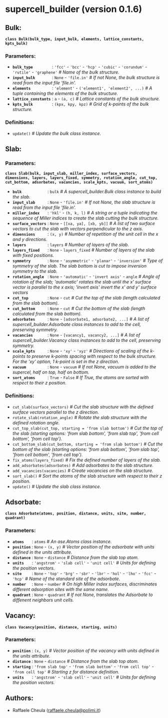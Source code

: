 # supercell_builder (version 0.1.6)

## **Bulk:**

**`class Bulk(bulk_type, input_bulk, elements, lattice_constants, kpts_bulk)`**

### Parameters:

  * **`bulk_type        `** : `'fcc'` - `'bcc'` - `'hcp'` - `'cubic'` - `'corundum'` - `'rutile'` - `'graphene'` _# Name of the bulk structure._
  * **`input_bulk       `** : `None` - `'file.in'` _# If not None, the bulk structure is read from the input file 'file.in'._
  * **`elements         `** : `'element'` - `('element1', 'element2', ...)` _# A tuple containing the elements of the bulk structure._
  * **`lattice_constants`** : `a` - `(a, c)` _# Lattice constants of the bulk structure._
  * **`kpts_bulk        `** : `(kpx, kpy, kpz)` _# Grid of k-points of the bulk structure._

### Definitions:

  * `update()` _# Update the bulk class instance._


## **Slab:**

### Parameters:

**`class Slab(bulk, input_slab, miller_index, surface_vectors, dimensions, layers, layers_fixed, symmetry, rotation_angle, cut_top, cut_bottom, adsorbates, vacancies, scale_kpts, vacuum, sort_atoms)`**

  * **`bulk           `** : `bulk` _# A supercell_builder.Bulk class instance to build the slab._
  * **`input_slab     `** : `None` - `'file.in'` _# If not None, the slab structure is read from the input file 'file.in'._
  * **`miller_index   `** : `'hkl'` - `(h, k, l)` _# A string or a tuple indicating the sequence of Miller indices to create the slab cutting the bulk structure._
  * **`surface_vectors`** : `None` - `[[xa, ya], [xb, yb]]` _# A list of two surface vectors to cut the slab with vectors perpendicular to the z axis._
  * **`dimensions     `** : `(x, y)` _# Number of repetition of the unit cell in the x and y directions._
  * **`layers         `** : `layers` _# Number of layers of the slab._
  * **`layers_fixed   `** : `None` - `layers_fixed` _# Number of layers of the slab with fixed positions._
  * **`symmetry       `** : `None` - `'asymmetric'` - `'planar'` - `'inversion'` _# Type of symmetry of the slab. The slab bottom is cut to impose inversion symmetry to the slab._
  * **`rotation_angle `** : `None` - `'automatic'` - `'invert axis'` - `angle` _# Angle of rotation of the slab; 'automatic' rotates the slab until the x' surface vector is parallel to the x axis; 'invert axis' invert the x' and y' surface vectors_
  * **`cut_top        `** : `None` - `cut` _# Cut the top of the slab (length calculated from the slab bottom)._
  * **`cut_bottom     `** : `None` - `cut` _# Cut the bottom of the slab (length calculated from the slab bottom)._
  * **`adsorbates     `** : `None` - `[adsorbate1, adsorbate2, ...]` _# A list of supercell_builder.Adsorbate class instances to add to the cell, preserving symmetry._
  * **`vacancies      `** : `None` - `[vacancy1, vacancy2, ...]` _# A list of supercell_builder.Vacancy class instances to add to the cell, preserving symmetry._
  * **`scale_kpts     `** : `None` - `'xy'` - `'xyz'` _# Directions of scaling of the k-points to preserve k-points spacing with respect to the bulk structure. For the 'xy' option, 1 k-point is set in the z direction._
  * **`vacuum         `** : `None` - `vacuum` _# If not None, vacuum is added to the supercel, half on top, half on bottom._
  * **`sort_atoms     `** : `True` - `False` _# If True, the atoms are sorted with respect to their z position._

### Definitions:

  * `cut_slab(surface_vectors)` _# Cut the slab structure with the defined surface vectors parallel to the z direction._
  * `rotate_slab(rotation_angle)` _# Rotate the slab structure with the defined rotation angle._
  * `cut_top_slab(cut_top, starting = 'from slab bottom')` _# Cut the top of the slab (starting options: 'from slab bottom', 'from slab top', 'from cell bottom', 'from cell top')._
  * `cut_bottom_slab(cut_bottom, starting = 'from slab bottom')` _# Cut the bottom of the slab (starting options: 'from slab bottom', 'from slab top', 'from cell bottom', 'from cell top')._
  * `fix_atoms(layers_fixed)` _# Fix the defined number of layers of the slab._
  * `add_adsorbates(adsorbates)` _# Add adsorbates to the slab structure._
  * `add_vacancies(vacancies)` _# Create vacancies on the slab structure._
  * `sort_slab()` _# Sort the atoms of the slab structure with respect to their z position._
  * `update()` _# Update the slab class instance._

## **Adsorbate:**

**`class Adsorbate(atoms, position, distance, units, site, number, quadrant)`**

### Parameters:

  * **`atoms   `** : `atoms` _# An ase.Atoms class instance._
  * **`position`** : `None` - `(x, y)` _# Vector position of the adsorbate with units defined in the units attribute._
  * **`distance`** : `None` - `distance` _# Distance from the slab top atom._
  * **`units   `** : `'angstrom'` - `'slab cell'` - `'unit cell'` _# Units for defining the position vectors._
  * **`site    `** : `None` - `'top'` - `'brg'` - `'sbr'` - `'lbr'` - `'hol'` - `'lho'` - `'fcc'` - `'hcp'` _# Name of the standard site of the adsorbate._ 
  * **`number  `** : `None` - `number` _# On high Miller index surfaces, discriminates different adsorption sites with the same name._
  * **`quadrant`** : `None` - `quadrant` _# If not None, translates the Adsorbate to diffenent neighbors unit cells._

## **Vacancy:**

**`class Vacancy(position, distance, starting, units)`**

### Parameters:

  * **`position`** : `(x, y)` _# Vector position of the vacancy with units defined in the units attribute._
  * **`distance`** : `None` - `distance` _# Distance from the slab top atom._
  * **`starting`** : `'from slab top'` - `'from slab bottom'` - `'from cell top'` - `'from cell top'` _# Starting z for distance definition._
  * **`units   `** : `'angstrom'` - `'slab cell'` - `'unit cell'` _# Units for defining the position vectors._

## Authors:

  * Raffaele Cheula (raffaele.cheula@polimi.it)
